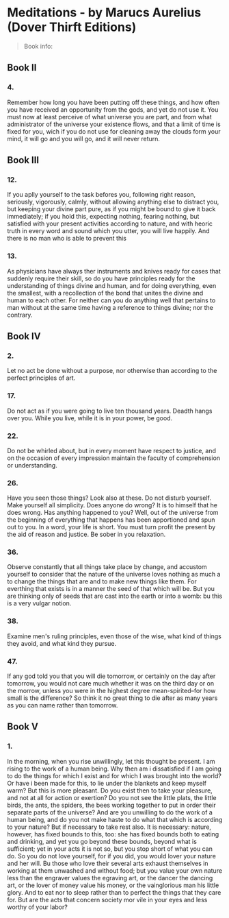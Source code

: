 # Meditations - by Marucs Aurelius (Dover Thirft Editions)
> Book info: <br>
> 

## Book II
### 4.
Remember how long you have been putting off these things, and how often you have received an opportunity from the gods, and yet do not use it. You must now at least perceive of what universe you are part, and from what administrator of the universe your existence flows, and that a limit of time is fixed for you, wich if you do not use for cleaning away the clouds form your mind, it will go and you will go, and it will never return.

## Book III

### 12.

If you aplly yourself to the task befores you, following right reason, seriously, vigorously, calmly, without allowing anything else to distract you, but keeping your divine part pure, as if you might be bound to give it back immediately; if you hold this, expecting nothing, fearing nothing, but satisfied with your present activities according to nature, and with heoric truth in every word and sound which you utter, you will live happily. And there is no man who is able to prevent this

### 13.

As physicians have always ther instruments and knives ready for cases that suddenly require their skill, so do you have principles ready for the understanding of things divine and human, and for doing everything, even the smallest, with a recollection of the bond that unites the divine and human to each other. For neither can you do anything well that pertains to man without at the same time having a reference to things divine; nor the contrary.

## Book IV

### 2.

Let no act be done without a purpose, nor otherwise than according to the perfect principles of art.

### 17.

Do not act as if you were going to live ten thousand years. Deadth hangs over you. While you live, while it is in your power, be good.

### 22.

Do not be whirled about, but in every moment have respect to justice, and on the occasion of every impression maintain the faculty of comprehension or understanding.

### 26.

Have you seen those things? Look also at these. Do not disturb yourself. Make yourself all simplicity. Does anyone do wrong? It is to himself that he does wrong. Has anything happened to you? Well, out of the universe from the beginning of everything that happens has been apportioned and spun out to you. In a word, your life is short. You must turn profit the present by the aid of reason and justice. Be sober in you relaxation.

### 36.

Observe constantly that all things take place by change, and accustom yourself to consider that the nature of the universe loves nothing as much a to change the things that are and to make new things like them. For everthing that exists is in a manner the seed of that which will be. But you are thinking only of seeds that are cast into the earth or into a womb: bu this is a very vulgar notion.

### 38.

Examine men's ruling principles, even those of the wise, what kind of things they avoid, and what kind they pursue.

### 47.

If any god told you that you will die tomorrow, or certainly on the day after tomorrow, you would not care much whether it was on the third day or on the morrow, unless you were in the highest degree mean-spirited–for how small is the difference? So think it no great thing to die after as many years as you can name rather than tomorrow.

## Book V

### 1.

In the morning, when you rise unwillingly, let this thought be present. I am rising to the work of a human being. Why then am i dissatisfied if I am going to do the things for which I exist and for which I was brought into the world? Or have i been made for this, to lie under the blankets and keep myself warm? But this is more pleasant. Do you exist then to take your pleasure, and not at all for action or exertion? Do you not see the little plats, the little birds, the ants, the spiders, the bees working together to put in order their separate parts of the universe? And are you unwilling to do the work of a human being, and do you not make haste to do what that which is according to your nature? But if necessary to take rest also. It is necessary: nature, however, has fixed bounds to this, too: she has fixed bounds both to eating and drinking, and yet you go beyond these bounds, beyond what is sufficient; yet in your acts it is not so, but you stop short of what you can do. So you do not love yourself, for if you did, you would lover your nature and her will. Bu those who love their several arts exhaust themselves in working at them unwashed and without food; but you value your own nature less than the engraver values the egraving art, or the dancer the dancing art, or the lover of money value his money, or the vainglorious man his little glory. And to eat nor to sleep rather than to perfect the things that they care for. But are the acts that concern society mor vile in your eyes and less worthy of your labor?